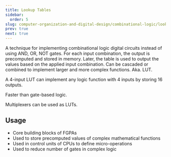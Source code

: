 ```yaml
---
title: Lookup Tables
sidebar:
  order: 5
slug: computer-organization-and-digital-design/combinational-logic/lookup-tables
prev: true
next: true
---
```


A technique for implementing combinational logic digital circuits instead of
using AND, OR, NOT gates. For each input combination, the output is precomputed
and stored in memory. Later, the table is used to output the values based on the
applied input combination. Can be cascaded or combined to implement larger and
more complex functions. Aka. LUT.

A 4-input LUT can implement any logic function with 4 inputs by storing 16
outputs.

Faster than gate-based logic.

Multiplexers can be used as LUTs. 

## Usage

- Core building blocks of FGPAs
- Used to store precomputed values of complex mathematical functions
- Used in control units of CPUs to define micro-operations
- Used to reduce number of gates in complex logic
